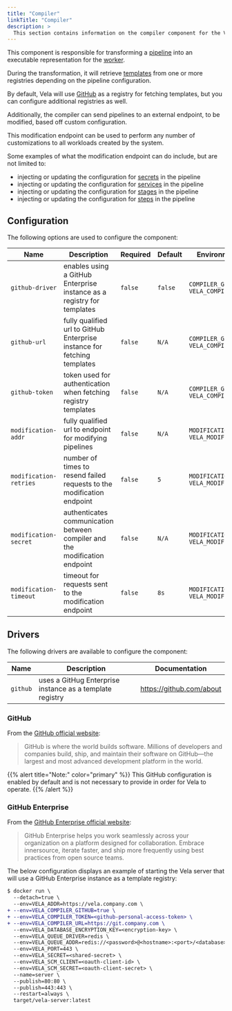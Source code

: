 ```yaml
---
title: "Compiler"
linkTitle: "Compiler"
description: >
  This section contains information on the compiler component for the Vela server.
---
```


This component is responsible for transforming a [pipeline](/docs/tour/) into an executable representation for the [worker](/docs/administration/worker/).

During the transformation, it will retrieve [templates](/docs/tour/templates/) from one or more registries depending on the pipeline configuration.

By default, Vela will use [GitHub](https://github.com/) as a registry for fetching templates, but you can configure additional registries as well.

Additionally, the compiler can send pipelines to an external endpoint, to be modified, based off custom configuration.

This modification endpoint can be used to perform any number of customizations to all workloads created by the system.

Some examples of what the modification endpoint can do include, but are not limited to:

* injecting or updating the configuration for [secrets](/docs/tour/secrets/) in the pipeline
* injecting or updating the configuration for [services](/docs/tour/services/) in the pipeline
* injecting or updating the configuration for [stages](/docs/tour/stages/) in the pipeline
* injecting or updating the configuration for [steps](/docs/tour/steps/) in the pipeline

## Configuration

The following options are used to configure the component:

| Name                   | Description                                                                | Required | Default | Environment Variables                                   |
| ---------------------- | -------------------------------------------------------------------------- | -------- | ------- | ------------------------------------------------------- |
| `github-driver`        | enables using a GitHub Enterprise instance as a registry for templates     | `false`  | `false` | `COMPILER_GITHUB`<br>`VELA_COMPILER_GITHUB`             |
| `github-url`           | fully qualified url to GitHub Enterprise instance for fetching templates   | `false`  | `N/A`   | `COMPILER_GITHUB_URL`<br>`VELA_COMPILER_GITHUB_URL`     |
| `github-token`         | token used for authentication when fetching registry templates             | `false`  | `N/A`   | `COMPILER_GITHUB_TOKEN`<br>`VELA_COMPILER_GITHUB_TOKEN` |
| `modification-addr`    | fully qualified url to endpoint for modifying pipelines                    | `false`  | `N/A`   | `MODIFICATION_ADDR`<br>`VELA_MODIFICATION_ADDR`         |
| `modification-retries` | number of times to resend failed requests to the modification endpoint     | `false`  | `5`     | `MODIFICATION_RETRIES`<br>`VELA_MODIFICATION_RETRIES`   |
| `modification-secret`  | authenticates communication between compiler and the modification endpoint | `false`  | `N/A`   | `MODIFICATION_SECRET`<br>`VELA_MODIFICATION_SECRET`     |
| `modification-timeout` | timeout for requests sent to the modification endpoint                     | `false`  | `8s`    | `MODIFICATION_TIMEOUT`<br>`VELA_MODIFICATION_TIMEOUT`   |

## Drivers

The following drivers are available to configure the component:

| Name     | Description                                              | Documentation            |
| -------- | -------------------------------------------------------- | ------------------------ |
| `github` | uses a GitHug Enterprise instance as a template registry | https://github.com/about |

### GitHub

From the [GitHub official website](https://github.com/about/):

> GitHub is where the world builds software. Millions of developers and companies build, ship, and maintain their software on GitHub—the largest and most advanced development platform in the world.

{{% alert title="Note:" color="primary" %}}
This GitHub configuration is enabled by default and is not necessary to provide in order for Vela to operate.
{{% /alert %}}

### GitHub Enterprise

From the [GitHub Enterprise official website](https://github.com/enterprise):

> GitHub Enterprise helps you work seamlessly across your organization on a platform designed for collaboration. Embrace innersource, iterate faster, and ship more frequently using best practices from open source teams.

The below configuration displays an example of starting the Vela server that will use a GitHub Enterprise instance as a template registry:

```diff
$ docker run \
  --detach=true \
  --env=VELA_ADDR=https://vela.company.com \
+ --env=VELA_COMPILER_GITHUB=true \
+ --env=VELA_COMPILER_TOKEN=<github-personal-access-token> \
+ --env=VELA_COMPILER_URL=https://git.company.com \
  --env=VELA_DATABASE_ENCRYPTION_KEY=<encryption-key> \
  --env=VELA_QUEUE_DRIVER=redis \
  --env=VELA_QUEUE_ADDR=redis://<password>@<hostname>:<port>/<database> \
  --env=VELA_PORT=443 \
  --env=VELA_SECRET=<shared-secret> \
  --env=VELA_SCM_CLIENT=<oauth-client-id> \
  --env=VELA_SCM_SECRET=<oauth-client-secret> \
  --name=server \
  --publish=80:80 \
  --publish=443:443 \
  --restart=always \
  target/vela-server:latest
```